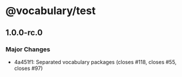 # @vocabulary/test

## 1.0.0-rc.0

### Major Changes

- 4a451f1: Separated vocabulary packages (closes #118, closes #55, closes #97)
